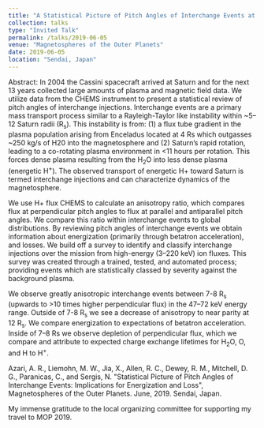 ```yaml
---
title: "A Statistical Picture of Pitch Angles of Interchange Events at Saturn and Implications for Energization and Losses"
collection: talks
type: "Invited Talk"
permalink: /talks/2019-06-05
venue: "Magnetospheres of the Outer Planets"
date: 2019-06-05
location: "Sendai, Japan"
---
```


Abstract: In 2004 the Cassini spacecraft arrived at Saturn and for the next 13 years collected large amounts of plasma and magnetic field data. We utilize data from the CHEMS instrument to present a statistical review of pitch angles of interchange injections. Interchange events are a primary mass transport process similar to a Rayleigh-Taylor like instability within ~5–12 Saturn radii (R<sub>s</sub>). This instability is from: (1) a flux tube gradient in the plasma population arising from Enceladus located at 4 Rs which outgasses ~250 kg/s of H20 into the magnetosphere and (2) Saturn’s rapid rotation, leading to a co-rotating plasma environment in <11 hours per rotation. This forces dense plasma resulting from the H<sub>2</sub>O into less dense plasma (energetic H<sup>+</sup>). The observed transport of energetic H+ toward Saturn is termed interchange injections and can characterize dynamics of the magnetosphere.

We use H+ flux CHEMS to calculate an anisotropy ratio, which compares flux at perpendicular pitch angles to flux at parallel and antiparallel pitch angles. We compare this ratio within interchange events to global distributions. By reviewing pitch angles of interchange events we obtain information about energization (primarily through betatron acceleration), and losses. We build off a survey to identify and classify interchange injections over the mission from high-energy (3–220 keV) ion fluxes. This survey was created through a trained, tested, and automated process; providing events which are statistically classed by severity against the background plasma.

We observe greatly anisotropic interchange events between 7-8 R<sub>s</sub> (upwards to >10 times higher perpendicular flux) in the 47–72 keV energy range. Outside of 7-8 R<sub>s</sub> we see a decrease of anisotropy to near parity at 12 R<sub>s</sub>. We compare energization to expectations of betatron acceleration. Inside of 7–8 Rs we observe depletion of perpendicular flux, which we compare and attribute to expected charge exchange lifetimes for H<sub>2</sub>O, O, and H to H<sup>+</sup>.

Azari, A. R., Liemohn, M. W., Jia, X., Allen, R. C., Dewey, R. M., Mitchell, D. G., Paranicas, C., and Sergis, N. "Statistical Picture of Pitch Angles of Interchange Events: Implications for Energization and Loss", Magnetospheres of the Outer Planets. June, 2019. Sendai, Japan.

My immense gratitude to the local organizing committee for supporting my travel to MOP 2019. 
